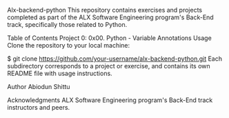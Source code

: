 Alx-backend-python
This repository contains exercises and projects completed as part of the ALX Software Engineering program's Back-End track, specifically those related to Python.

Table of Contents
Project 0: 0x00. Python - Variable Annotations
Usage
Clone the repository to your local machine:

$ git clone https://github.com/your-username/alx-backend-python.git
Each subdirectory corresponds to a project or exercise, and contains its own README file with usage instructions.

Author
Abiodun Shittu

Acknowledgments
ALX Software Engineering program's Back-End track instructors and peers.
